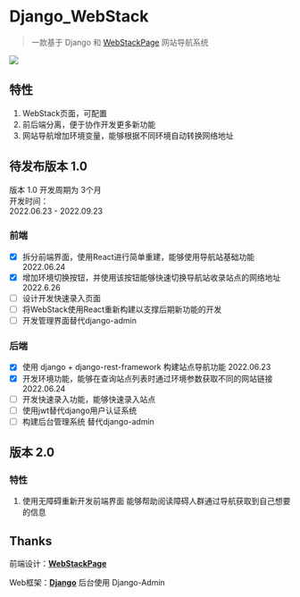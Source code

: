 # Django_WebStack

> 一款基于 Django 和 [WebStackPage](https://github.com/WebStackPage/WebStackPage.github.io) 网站导航系统

![](https://aupicgo.oss-cn-shanghai.aliyuncs.com/img/202206261902482.png)

## 特性

1. WebStack页面，可配置  
2. 前后端分离，便于协作开发更多新功能
3. 网站导航增加环境变量，能够根据不同环境自动转换网络地址

## 待发布版本 1.0 

版本 1.0 开发周期为 3个月  
开发时间：  
2022.06.23 - 2022.09.23

### 前端

- [x] 拆分前端界面，使用React进行简单重建，能够使用导航站基础功能 2022.06.24
- [x] 增加环境切换按钮，并使用该按钮能够快速切换导航站收录站点的网络地址 2022.6.26
- [ ] 设计开发快速录入页面
- [ ] 将WebStack使用React重新构建以支撑后期新功能的开发
- [ ] 开发管理界面替代django-admin

### 后端

- [x] 使用 django + django-rest-framework 构建站点导航功能 2022.06.23
- [x] 开发环境功能，能够在查询站点列表时通过环境参数获取不同的网站链接 2022.06.24
- [ ] 开发快速录入功能，能够快速录入站点
- [ ] 使用jwt替代django用户认证系统
- [ ] 构建后台管理系统 替代django-admin

## 版本 2.0

### 特性

1. 使用无障碍重新开发前端界面 能够帮助阅读障碍人群通过导航获取到自己想要的信息

## Thanks
前端设计：[**WebStackPage**](https://github.com/WebStackPage/WebStackPage.github.io)

Web框架：[**Django**](https://github.com/django/django) 后台使用 Django-Admin 
